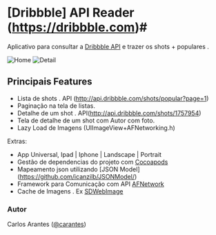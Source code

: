 # [Dribbble] API Reader (https://dribbble.com)#

Aplicativo para consultar a [Dribbble API](http://developer.dribbble.com/v1/) e trazer os shots + populares .

![Home](https://cloud.githubusercontent.com/assets/1878740/7740642/0330d958-ff4b-11e4-92e6-5da01badce2d.png)
![Detail](https://cloud.githubusercontent.com/assets/1878740/7740643/034c120e-ff4b-11e4-9fb3-3d3632096de4.png)


## Principais Features
* Lista de shots . API (http://api.dribbble.com/shots/popular?page=1)
* Paginação na tela de listas.
* Detalhe de um shot . API(http://api.dribbble.com/shots/1757954)
* Tela de detalhe de um shot com Autor com foto.
* Lazy Load de Imagens (UIImageView+AFNetworking.h)

Extras:

* App Universal, Ipad | Iphone | Landscape | Portrait 
* Gestão de dependencias do projeto com [Cocoapods](http://cocoapods.org)
* Mapeamento json utilizando [JSON Model] (https://github.com/icanzilb/JSONModel/)
* Framework para Comunicação com API [AFNetwork](https://github.com/AFNetworking/AFNetworking)
* Cache de Imagens . Ex [SDWebImage](https://github.com/rs/SDWebImage)

### Autor

Carlos Arantes ([@carantes](http://twitter.com/carantes))
